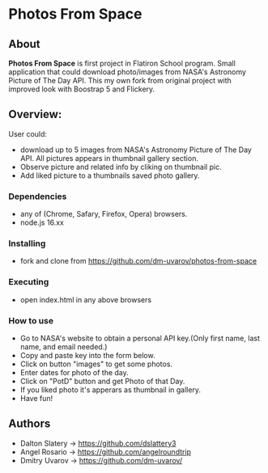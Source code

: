 # Photos From Space

## About 
**Photos From Space** is first project in Flatiron School program. Small application that could download photo/images from NASA's Astronomy Picture of The Day API. This my own fork from original project with improved look with Boostrap 5 and Flickery.

 ## Overview:
  User could:
  - download up to 5 images from NASA's Astronomy Picture of The Day API. All pictures appears in thumbnail gallery section.
  - Observe picture and related info by cliking on thumbnail pic. 
  - Add liked picture to a thumbnails saved photo gallery.


### Dependencies
* any of (Chrome, Safary, Firefox, Opera) browsers.
* node.js 16.xx 

### Installing
* fork and clone from https://github.com/dm-uvarov/photos-from-space 
### Executing
* open index.html in any above browsers
### How to use
 - Go to NASA's website to obtain a personal API key.(Only first name, last name, and email needed.)
 - Copy and paste key into the form below.
 - Click on button "images" to get some photos.
 - Enter dates for photo of the day.
 - Click on "PotD" button and get Photo of that Day.
 - If you liked photo it's apperars as thumbnail in gallery.
 - Have fun!

## Authors
* Dalton Slatery -> https://github.com/dslattery3
* Angel Rosario -> https://github.com/angelroundtrip
* Dmitry Uvarov -> https://github.com/dm-uvarov/
